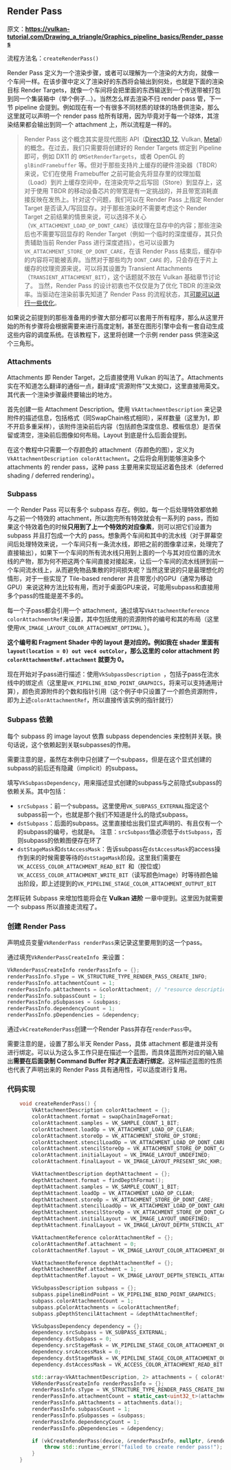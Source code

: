 ## Render Pass

原文：**https://vulkan-tutorial.com/Drawing_a_triangle/Graphics_pipeline_basics/Render_passes**

流程方法名：`createRenderPass()`



Render Pass 定义为一个渲染步骤，或者可以理解为一个渲染的大方向，就像一个车间一样。在该步骤中定义了渲染好的东西将会输出到何处，也就是下面的渲染目标 Render Targets，就像一个车间将会把里面的东西输送到一个传送带被打包到同一个集装箱中（举个例子...）。当然怎么样去渲染不归 render pass 管，下一节 pipeline 会提到。例如现在有一个有很多不同材质的球体的场景供渲染，那么这里就可以声明一个 render pass 给所有球用，因为毕竟对于每一个球体，其渲染结果都会输出到同一个 attachment 上，所以流程是一样的。

> Render Pass 这个概念其实是现代图形 API（[Direct3D 12](https://docs.microsoft.com/en-us/windows/win32/direct3d12/direct3d-12-render-passes), Vulkan, [Metal](https://developer.apple.com/documentation/metal/customizing_render_pass_setup)）的概念。在过去，我们只需要将创建好的 Render Targets 绑定到 Pipeline 即可，例如 DX11 的 `OMSetRenderTargets`，或者 OpenGL 的 `glBindFramebuffer` 等。但对于那些支持片上缓存的硬件渲染器（TBDR）来说，它们在使用 Framebuffer 之前可能会先将显存里的纹理加载（Load）到片上缓存空间中，在渲染完毕之后写回（Store）到显存上，这对于使用 TBDR 的移动设备芯片的带宽是有一定挑战的，并且带宽消耗直接反映在发热上。针对这个问题，我们可以在 Render Pass 上指定 Render Target 是否读入/写回显存。对于那些渲染时不需要考虑这个 Render Target 之前结果的情景来说，可以选择不关心（`VK_ATTACHMENT_LOAD_OP_DONT_CARE`）该纹理在显存中的内容；那些渲染后也不需要写回显存的 Render Target（例如一个临时的深度缓存，其只负责辅助当前 Render Pass 进行深度遮挡），也可以设置为 `VK_ATTACHMENT_STORE_OP_DONT_CARE`，在该 Render Pass 结束后，缓存中的内容将可能被丢弃。当然对于那些均为 `DONT_CARE` 的，只会存在于片上缓存的纹理资源来说，可以将其设置为 Transient Attachments（`TRANSIENT_ATTACHMENT_BIT`），这个话题就不放在 Vulkan 基础章节讨论了。
> 当然，Render Pass 的设计初衷也不仅仅是为了优化 TBDR 的渲染效率。当驱动在渲染前事先知道了 Render Pass 的流程状态，其[可能可以进行一些优化](https://gpuopen.com/learn/vulkan-renderpasses/)。

如果说之前提到的那些准备用的步骤大部分都可以套用于所有程序，那么从这里开始的所有步骤将会根据需要来进行高度定制，甚至在图形引擎中会有一套自动生成这些内容的调度系统。在该教程下，这里将创建一个示例 render pass 供渲染这个三角形。



### Attachments

Attachments 即 Render Target，之后直接使用 Vulkan 的叫法了。Attachments 实在不知道怎么翻译的通俗一点，翻译成“资源附件”又太拗口，这里直接用英文。其代表一个渲染步骤最终要输出的地方。

首先创建一些 Attachment Description。使用 `VkAttachmentDescription` 来记录附件的描述信息，包括格式（同SwapChain格式相同），采样数量（这里为1，即不开启多重采样），该附件渲染前后内容（包括颜色深度信息、模板信息）是否保留或清空，渲染前后图像如何布局。Layout 到底是什么后面会提到。

在这个教程中只需要一个存颜色的 attachment（存颜色的图），定义为 `VkAttachmentDescription colorAttachment`。之后将会用到能够渲染多个 attachments 的 render pass，这种 pass 主要用来实现延迟着色技术（deferred shading / deferred rendering）。



### Subpass

一个 Render Pass 可以有多个 subpass 存在。例如，每一个后处理特效都依赖与之前一个特效的 attachment，所以跑完所有特效就会有一系列的 pass，而如果这个特效着色的时候**只用到了上一个特效的对应像素**，则可以把它们设置为 subpass 并且打包成一个大的 pass。想象两个车间和其中的流水线（对于屏幕空间后处理特效来说，一个车间只有一条流水线，即把之前的图像拿过来，处理完了直接输出），如果下一个车间的所有流水线只用到上面的一个与其对应位置的流水线的产物，那为何不把这两个车间直接对接起来，让后一个车间的流水线拼到前一个车间流水线上，从而避免物品集散的时间损失呢？当然这里说的只是最理想化的情形，对于一些实现了 Tile-based renderer 并且带宽小的GPU（通常为移动GPU）来说这种方法比较有用，而对于桌面GPU来说，可能用subpass和直接用多个pass的性能是差不多的。

每一个子pass都会引用一个 attachment，通过填写`VkAttachmentReference colorAttachmentRef`来设置，其中包括使用的资源附件的编号和其的布局（这里使用`VK_IMAGE_LAYOUT_COLOR_ATTACHMENT_OPTIMAL` ）。

**这个编号和 Fragment Shader 中的 layout 是对应的。例如我在 shader 里面有 `layout(location = 0) out vec4 outColor`，那么这里的 color attachment 的`colorAttachmentRef.attachment` 就要为 0。**

现在开始对子pass进行描述：使用`VkSubpassDescription `，包括子pass在流水线中的绑定点（这里是`VK_PIPELINE_BIND_POINT_GRAPHICS`，将来可以支持通用计算），颜色资源附件的个数和指针引用（这个例子中只设置了一个颜色资源附件，即为上述`colorAttachmentRef`，所以直接传该实例的指针就行）



### Subpass 依赖

每个 subpass 的 image layout 依靠 subpass dependencies 来控制并关联。换句话说，这个依赖起到关联subpasses的作用。

需要注意的是，虽然在本例中只创建了一个subpass，但是在这个显式创建的subpass的前后还有隐藏（implicit）的subpass。

填写`VkSubpassDependency`，用来描述显式创建的subpass与之前隐式subpass的依赖关系。其中包括：

- `srcSubpass`：前一个subpass。这里使用`VK_SUBPASS_EXTERNAL`指定这个subpass前一个，也就是那个我们不知道是什么的隐式subpass。
- `dstSubpass`：后面的subpass。这里直接给出我们显式声明的、有且仅有一个的subpass的编号，也就是`0`。
  注意：`srcSubpass`值必须低于`dstSubpass`，否则subpass的依赖图便存在环了
- `dstStageMask`和`dstAccessMask`：告诉subpass在`dstAccessMask`的access操作到来的时候需要等待的`dstStageMask`阶段。这里我们需要在`VK_ACCESS_COLOR_ATTACHMENT_READ_BIT `和（按位或）`VK_ACCESS_COLOR_ATTACHMENT_WRITE_BIT`（读写颜色Image）时等待颜色输出阶段，即上述提到的`VK_PIPELINE_STAGE_COLOR_ATTACHMENT_OUTPUT_BIT`

怎样玩转 Subpass 来增加性能将会在 **Vulkan 进阶** 一章中提到。这里因为就需要一个 subpass 所以直接走流程了。



### 创建 Render Pass

声明成员变量`VkRenderPass renderPass`来记录这里要用到的这一个pass。

通过填充`VkRenderPassCreateInfo `来设置：

```c++
VkRenderPassCreateInfo renderPassInfo = {};
renderPassInfo.sType = VK_STRUCTURE_TYPE_RENDER_PASS_CREATE_INFO;
renderPassInfo.attachmentCount = 1;
renderPassInfo.pAttachments = &colorAttachment; // "resource description"
renderPassInfo.subpassCount = 1;
renderPassInfo.pSubpasses = &subpass;
renderPassInfo.dependencyCount = 1;
renderPassInfo.pDependencies = &dependency;
```

通过`vkCreateRenderPass`创建一个Render Pass并存在`renderPass`中。

需要注意的是，设置了那么半天 Render Pass，具体 attachment 都是谁并没有进行绑定。可以认为这么多工作只是在描述一个蓝图，而具体蓝图所对应的输入输出**需要在后面录制 Command Buffer 时才真正去进行绑定**。这种描述蓝图的性质也代表了声明出来的 Render Pass 具有通用性，可以适度进行复用。



### 代码实现

```cpp
    void createRenderPass() {
        VkAttachmentDescription colorAttachment = {};
        colorAttachment.format = swapChainImageFormat;
        colorAttachment.samples = VK_SAMPLE_COUNT_1_BIT;
        colorAttachment.loadOp = VK_ATTACHMENT_LOAD_OP_CLEAR;
        colorAttachment.storeOp = VK_ATTACHMENT_STORE_OP_STORE;
        colorAttachment.stencilLoadOp = VK_ATTACHMENT_LOAD_OP_DONT_CARE;
        colorAttachment.stencilStoreOp = VK_ATTACHMENT_STORE_OP_DONT_CARE;
        colorAttachment.initialLayout = VK_IMAGE_LAYOUT_UNDEFINED;
        colorAttachment.finalLayout = VK_IMAGE_LAYOUT_PRESENT_SRC_KHR;

        VkAttachmentDescription depthAttachment = {};
        depthAttachment.format = findDepthFormat();
        depthAttachment.samples = VK_SAMPLE_COUNT_1_BIT;
        depthAttachment.loadOp = VK_ATTACHMENT_LOAD_OP_CLEAR;
        depthAttachment.storeOp = VK_ATTACHMENT_STORE_OP_DONT_CARE;
        depthAttachment.stencilLoadOp = VK_ATTACHMENT_LOAD_OP_DONT_CARE;
        depthAttachment.stencilStoreOp = VK_ATTACHMENT_STORE_OP_DONT_CARE;
        depthAttachment.initialLayout = VK_IMAGE_LAYOUT_UNDEFINED;
        depthAttachment.finalLayout = VK_IMAGE_LAYOUT_DEPTH_STENCIL_ATTACHMENT_OPTIMAL;

        VkAttachmentReference colorAttachmentRef = {};
        colorAttachmentRef.attachment = 0;
        colorAttachmentRef.layout = VK_IMAGE_LAYOUT_COLOR_ATTACHMENT_OPTIMAL;

        VkAttachmentReference depthAttachmentRef = {};
        depthAttachmentRef.attachment = 1;
        depthAttachmentRef.layout = VK_IMAGE_LAYOUT_DEPTH_STENCIL_ATTACHMENT_OPTIMAL;

        VkSubpassDescription subpass = {};
        subpass.pipelineBindPoint = VK_PIPELINE_BIND_POINT_GRAPHICS;
        subpass.colorAttachmentCount = 1;
        subpass.pColorAttachments = &colorAttachmentRef;
        subpass.pDepthStencilAttachment = &depthAttachmentRef;

        VkSubpassDependency dependency = {};
        dependency.srcSubpass = VK_SUBPASS_EXTERNAL;
        dependency.dstSubpass = 0;
        dependency.srcStageMask = VK_PIPELINE_STAGE_COLOR_ATTACHMENT_OUTPUT_BIT;
        dependency.srcAccessMask = 0;
        dependency.dstStageMask = VK_PIPELINE_STAGE_COLOR_ATTACHMENT_OUTPUT_BIT;
        dependency.dstAccessMask = VK_ACCESS_COLOR_ATTACHMENT_READ_BIT | VK_ACCESS_COLOR_ATTACHMENT_WRITE_BIT;

        std::array<VkAttachmentDescription, 2> attachments = { colorAttachment, depthAttachment };
        VkRenderPassCreateInfo renderPassInfo = {};
        renderPassInfo.sType = VK_STRUCTURE_TYPE_RENDER_PASS_CREATE_INFO;
        renderPassInfo.attachmentCount = static_cast<uint32_t>(attachments.size());
        renderPassInfo.pAttachments = attachments.data();
        renderPassInfo.subpassCount = 1;
        renderPassInfo.pSubpasses = &subpass;
        renderPassInfo.dependencyCount = 1;
        renderPassInfo.pDependencies = &dependency;

        if (vkCreateRenderPass(device, &renderPassInfo, nullptr, &renderPass) != VK_SUCCESS) {
            throw std::runtime_error("failed to create render pass!");
        }
    }
```

